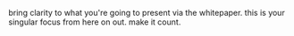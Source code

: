 bring clarity to what you're going to present via the whitepaper. this is your singular focus from here on out. make it count.